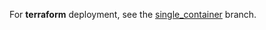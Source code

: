 For **terraform** deployment, see the [single_container](https://github.com/mkorangestripe/loadbalancer/tree/single_container) branch.
